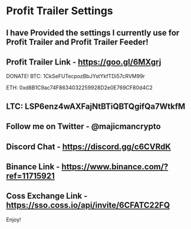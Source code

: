 # Profit Trailer Settings
I have Provided the settings I currently use for Profit Trailer and Profit Trailer Feeder!
-------------------------------------------------------------------
Profit Trailer Link - https://goo.gl/6MXgrj
-------------------------------------------------------------------
DONATE!
BTC: 1CkSeFUTecpozBbJYstYkfTDi57cRVM99r

ETH: 0xd8B1C9ac74F8634032259928D2e0E769CF80d4C2

LTC: LSP6enz4wAXFajNtBTiQBTQgifQa7WtkfM
-------------------------------------------------------------------
Follow me on Twitter - @majicmancrypto
-------------------------------------------------------------------
Discord Chat - https://discord.gg/c6CVRdK
-------------------------------------------------------------------
Binance Link - https://www.binance.com/?ref=11715921
-------------------------------------------------------------------
Coss Exchange Link - https://sso.coss.io/api/invite/6CFATC22FQ
-------------------------------------------------------------------

Enjoy!
